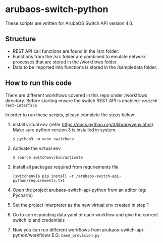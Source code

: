 # arubaos-switch-python

These scripts are written for ArubaOS Switch API version 4.0.

## Structure

* REST API call functions are found in the /src folder.
* Functions from the /src folder are combined to emulate network processes that are stored in the /workflows folder.
* Data to be imported into functions is stored in the /sampledata folder.


## How to run this code
There are different workflows covered in this repo under /workflows directory. Before starting ensure the switch REST API is enabled:
```switch# rest-interface```


In order to run these scripts, please complete the steps below:
1. install virtual env (refer https://docs.python.org/3/library/venv.html). Make sure python version 3 is installed in system.
    
    ```
    $ python3 -m venv switchenv
    ```
2. Activate the virtual env
    ```
    $ source switchenv/bin/activate
    ```
3. Install all packages required from requirements file
    ```
    (switchenv)$ pip install -r /arubaos-switch-api-python/requirements.txt
    ```

4. Open the project arubaos-switch-api-python from an editor (eg: Pycharm)
5. Set the project interpreter as the new virtual env created in step 1
6. Go to corresponding data yaml of each workflow and give the correct switch ip and credentials
7. Now you can run different workflows from arubaos-switch-api-python/workflows E.G. `base_provision.py` 
